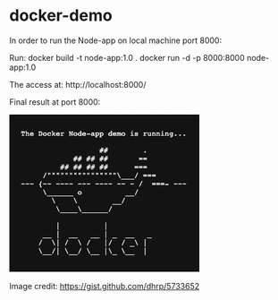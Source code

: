 # docker-demo

In order to run the Node-app on local machine port 8000:

Run:
docker build -t node-app:1.0 .
docker run -d -p 8000:8000 node-app:1.0

The access at:
http://localhost:8000/

Final result at port 8000:

![Alt text](/result.png "Result")

Image credit: https://gist.github.com/dhrp/5733652
